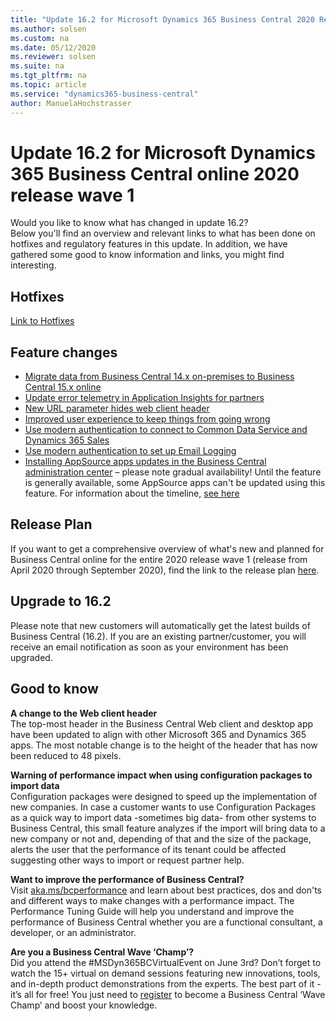 ```yaml
---
title: "Update 16.2 for Microsoft Dynamics 365 Business Central 2020 Release Wave 1"
ms.author: solsen
ms.custom: na
ms.date: 05/12/2020
ms.reviewer: solsen
ms.suite: na
ms.tgt_pltfrm: na
ms.topic: article
ms.service: "dynamics365-business-central"
author: ManuelaHochstrasser
---
```


# Update 16.2 for Microsoft Dynamics 365 Business Central online 2020 release wave 1
Would you like to know what has changed in update 16.2?   
Below you'll find an overview and relevant links to what has been done on hotfixes and regulatory features in this update. In addition, we have gathered some good to know information and links, you might find interesting.  

## Hotfixes
[Link to Hotfixes](https://support.microsoft.com/help/4564072)

## Feature changes
- [Migrate data from Business Central 14.x on-premises to Business Central 15.x online](https://docs.microsoft.com/dynamics365-release-plan/2020wave1/dynamics365-business-central/migrate-data-business-central-14.x-on-premises-business-central-15.x-online)
- [Update error telemetry in Application Insights for partners](https://docs.microsoft.com/dynamics365-release-plan/2020wave1/dynamics365-business-central/update-error-telemetry-application-insights-partners) 
- [New URL parameter hides web client header](https://docs.microsoft.com/dynamics365-release-plan/2020wave1/dynamics365-business-central/new-url-parameter-hides-web-client-header)
- [Improved user experience to keep things from going wrong](https://docs.microsoft.com/dynamics365-release-plan/2020wave1/dynamics365-business-central/improved-user-experience-to-keep-things-from-going-wrong)
- [Use modern authentication to connect to Common Data Service and Dynamics 365 Sales](https://docs.microsoft.com/dynamics365/business-central/admin-common-data-service) 
- [Use modern authentication to set up Email Logging]()
- [Installing AppSource apps updates in the Business Central administration center](https://docs.microsoft.com/dynamics365/business-central/dev-itpro/administration/tenant-admin-center-manage-apps) – please note gradual availability! Until the feature is generally available, some AppSource apps can't be updated using this feature. For information about the timeline, [see here](https://docs.microsoft.com/dynamics365-release-plan/2020wave1/dynamics365-business-central/installing-appsource-apps-updates-business-central-administration-center)

## Release Plan
If you want to get a comprehensive overview of what's new and planned for Business Central online for the entire 2020 release wave 1 (release from April 2020 through September 2020), find the link to the release plan [here](https://docs.microsoft.com/dynamics365-release-plan/2020wave1/dynamics365-business-central/planned-features). 

## Upgrade to 16.2
Please note that new customers will automatically get the latest builds of Business Central (16.2). If you are an existing partner/customer, you will receive an email notification as soon as your environment has been upgraded. 

## Good to know
**A change to the Web client header**  
The top-most header in the Business Central Web client and desktop app have been updated to align with other Microsoft 365 and Dynamics 365 apps. The most notable change is to the height of the header that has now been reduced to 48 pixels.

**Warning of performance impact when using configuration packages to import data**  
Configuration packages were designed to speed up the implementation of new companies. In case a customer wants to use Configuration Packages as a quick way to import data -sometimes big data- from other systems to Business Central, this small feature analyzes if the import will bring data to a new company or not and, depending of that and the size of the package, alerts the user that the performance of its tenant could be affected suggesting other ways to import or request partner help.

**Want to improve the performance of Business Central?**  
Visit [aka.ms/bcperformance](https://aka.ms/bcperformance) 
and learn about best practices, dos and don'ts and different ways to make changes with a performance impact. The Performance Tuning Guide will help you understand and improve the performance of Business Central whether you are a functional consultant, a developer, or an administrator. 

**Are you a Business Central Wave ‘Champ’?**  
Did you attend the #MSDyn365BCVirtualEvent on June 3rd? Don’t forget to watch the 15+ virtual on demand sessions featuring new innovations, tools, and in-depth product demonstrations from the experts. The best part of it - it’s all for free! You just need to [register](https://aka.ms/virtual/businesscentral/2020RW1) to become a Business Central ‘Wave Champ’ and boost your knowledge.  
